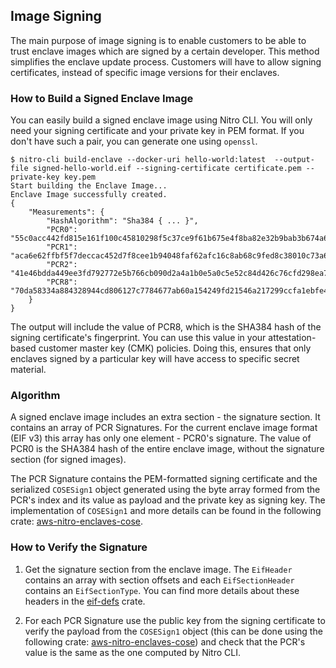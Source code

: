 ## Image Signing

The main purpose of image signing is to enable customers to be
able to trust enclave images which are signed by a certain
developer. This method simplifies the enclave update process.
Customers will have to allow signing certificates, instead
of specific image versions for their enclaves.

### How to Build a Signed Enclave Image

You can easily build a signed enclave image using Nitro CLI.
You will only need your signing certificate and your private
key in PEM format. If you don't have such a pair, you can
generate one using `openssl`.

```
$ nitro-cli build-enclave --docker-uri hello-world:latest  --output-file signed-hello-world.eif --signing-certificate certificate.pem --private-key key.pem
Start building the Enclave Image...
Enclave Image successfully created.
{
	"Measurements": {
		"HashAlgorithm": "Sha384 { ... }",
		"PCR0": "55c0acc442fd815e161f100c45810298f5c37ce9f61b675e4f8ba82e32b9bab3b674a6ef557eaa7db7577221683bbe9f",
		"PCR1": "aca6e62ffbf5f7deccac452d7f8cee1b94048faf62afc16c8ab68c9fed8c38010c73a669f9a36e596032f0b973d21895",
		"PCR2": "41e46bdda449ee3fd792772e5b766cb090d2a4a1b0e5a0c5e52c84d426c76cfd298ea725500a107e71399697df2ae2eb",
		"PCR8": "70da58334a884328944cd806127c7784677ab60a154249fd21546a217299ccfa1ebfe4fa96a163bf41d3bcfaebe68f6f"
	}
}
```

The output will include the value of PCR8, which is the SHA384
hash of the signing certificate's fingerprint. You can use
this value in your attestation-based customer master key (CMK)
policies. Doing this, ensures that only enclaves signed by a
particular key will have access to specific secret material.

### Algorithm

A signed enclave image includes an extra section - the signature
section. It contains an array of PCR Signatures. For the current
enclave image format (EIF v3) this array has only one element -
PCR0's signature. The value of PCR0 is the SHA384 hash of
the entire enclave image, without the signature section (for
signed images).

The PCR Signature contains the PEM-formatted signing certificate
and the serialized `COSESign1` object generated using the byte array
formed from the PCR's index and its value as payload and the
private key as signing key. The implementation of `COSESign1`
and more details can be found in the following crate:
[aws-nitro-enclaves-cose](https://github.com/awslabs/aws-nitro-enclaves-cose).

### How to Verify the Signature

1. Get the signature section from the enclave image. The `EifHeader`
contains an array with section offsets and each `EifSectionHeader`
contains an `EifSectionType`. You can find more details about these
headers in the [eif-defs](https://github.com/aws/aws-nitro-enclaves-image-format/) crate.

2. For each PCR Signature use the public key from the signing
certificate to verify the payload from the `COSESign1` object
(this can be done using the following crate:
[aws-nitro-enclaves-cose](https://github.com/awslabs/aws-nitro-enclaves-cose))
and check that the PCR's value is the same as the one computed by
Nitro CLI.
